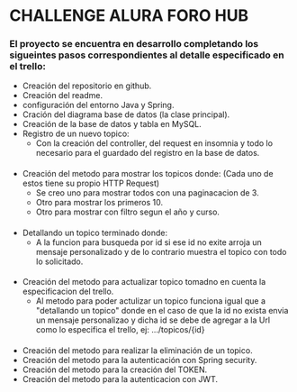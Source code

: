 # CHALLENGE ALURA FORO HUB

### El proyecto se encuentra en desarrollo completando los sigueintes pasos correspondientes al detalle especificado en el trello:

- Creación del repositorio en github.
- Creación del readme.
- configuración del entorno Java y Spring.
- Cración del diagrama base de datos (la clase principal).
- Creación de la base de datos y tabla en MySQL.
- Registro de un nuevo topico:
  - Con la creación del controller, del request en insomnia y todo lo necesario para el guardado del registro en la base de datos.
####
- Creación del metodo para mostrar los topicos donde: (Cada uno de estos tiene su propio HTTP Request)
  - Se creo uno para mostrar todos con una paginacacion de 3.
  - Otro para mostrar los primeros 10.
  - Otro para mostrar con filtro segun el año y curso.
####
- Detallando un topico terminado donde:
  - A la funcion para busqueda por id si ese id no exite arroja un mensaje personalizado y de lo contrario muestra el topico con todo lo solicitado.
#### 
- Creación del metodo para actualizar topico tomadno en cuenta la especificacion del trello.
  - Al metodo para poder actulizar un topico funciona igual que a "detallando un topico" donde en el caso de que la id no exista envia un mensaje personalizao y dicha id se debe de agregar a la Url como lo especifica el trello, ej: .../topicos/{id}
####
- Creación del metodo para realizar la eliminación de un topico.
- Creación del metodo para la autenticación con Spring security.
- Creación del metodo para la creación del TOKEN.
- Creación del metodo para la autenticacion con JWT.